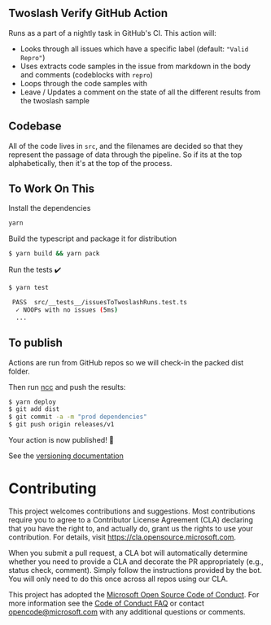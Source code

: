 
## Twoslash Verify GitHub Action

Runs as a part of a nightly task in GitHub's CI. This action will:

- Looks through all issues which have a specific label (default: `"Valid Repro"`)
- Uses extracts code samples in the issue from markdown in the body and comments (codeblocks with `repro`)
- Loops through the code samples with 
- Leave / Updates a comment on the state of all the different results from the twoslash sample

## Codebase

All of the code lives in `src`, and the filenames are decided so that they represent the passage of data through the pipeline. 
So if its at the top alphabetically, then it's at the top of the process.

## To Work On This

Install the dependencies  
```bash
yarn
```

Build the typescript and package it for distribution
```bash
$ yarn build && yarn pack
```

Run the tests :heavy_check_mark:  
```bash
$ yarn test

 PASS  src/__tests__/issuesToTwoslashRuns.test.ts
  ✓ NOOPs with no issues (5ms)
  ...
```

## To publish

Actions are run from GitHub repos so we will check-in the packed dist folder. 

Then run [ncc](https://github.com/zeit/ncc) and push the results:
```bash
$ yarn deploy
$ git add dist
$ git commit -a -m "prod dependencies"
$ git push origin releases/v1
```

Your action is now published! :rocket: 

See the [versioning documentation](https://github.com/actions/toolkit/blob/master/docs/action-versioning.md)

# Contributing

This project welcomes contributions and suggestions.  Most contributions require you to agree to a
Contributor License Agreement (CLA) declaring that you have the right to, and actually do, grant us
the rights to use your contribution. For details, visit https://cla.opensource.microsoft.com.

When you submit a pull request, a CLA bot will automatically determine whether you need to provide
a CLA and decorate the PR appropriately (e.g., status check, comment). Simply follow the instructions
provided by the bot. You will only need to do this once across all repos using our CLA.

This project has adopted the [Microsoft Open Source Code of Conduct](https://opensource.microsoft.com/codeofconduct/).
For more information see the [Code of Conduct FAQ](https://opensource.microsoft.com/codeofconduct/faq/) or
contact [opencode@microsoft.com](mailto:opencode@microsoft.com) with any additional questions or comments.

